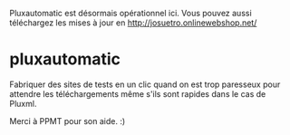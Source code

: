 
Pluxautomatic est désormais opérationnel ici.
Vous pouvez aussi téléchargez les mises à jour en http://josuetro.onlinewebshop.net/

# pluxautomatic
Fabriquer des sites de tests en un clic quand on est trop paresseux pour attendre les téléchargements même s'ils sont rapides dans le cas de Pluxml. 

Merci à PPMT pour son aide. :)
